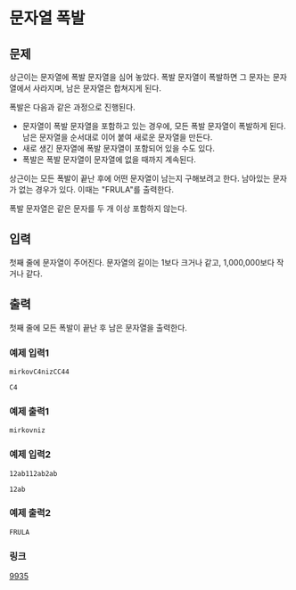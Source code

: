 # 문자열 폭발

## 문제
상근이는 문자열에 폭발 문자열을 심어 놓았다. 폭발 문자열이 폭발하면 그 문자는 문자열에서 사라지며, 남은 문자열은 합쳐지게 된다.


폭발은 다음과 같은 과정으로 진행된다.


* 문자열이 폭발 문자열을 포함하고 있는 경우에, 모든 폭발 문자열이 폭발하게 된다. 남은 문자열을 순서대로 이어 붙여 새로운 문자열을 만든다.
* 새로 생긴 문자열에 폭발 문자열이 포함되어 있을 수도 있다.
* 폭발은 폭발 문자열이 문자열에 없을 때까지 계속된다.


상근이는 모든 폭발이 끝난 후에 어떤 문자열이 남는지 구해보려고 한다. 남아있는 문자가 없는 경우가 있다. 이때는 "FRULA"를 출력한다.


폭발 문자열은 같은 문자를 두 개 이상 포함하지 않는다.

## 입력

첫째 줄에 문자열이 주어진다. 문자열의 길이는 1보다 크거나 같고, 1,000,000보다 작거나 같다.

## 출력

첫째 줄에 모든 폭발이 끝난 후 남은 문자열을 출력한다.

### 예제 입력1

```
mirkovC4nizCC44
C4
```

### 예제 출력1

```
mirkovniz
```

### 예제 입력2

```
12ab112ab2ab
12ab
```

### 예제 출력2

```
FRULA
```

### 링크
<a href="https://www.acmicpc.net/problem/9935" target="_blank">9935</a>